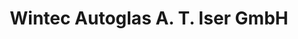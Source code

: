 ---
title: "Wintec Autoglas A. T. Iser GmbH"
url: /kassel/wintec-autoglas-a-t-iser-gmbh/
shop: Autowerkstatt
---